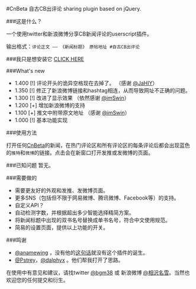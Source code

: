 #CnBeta 自古CB出评论 sharing plugin based on jQuery.

###这是什么？

一个使用twitter和新浪微博分享CB新闻评论的userscript插件。

输出格式：`评论正文 —— 《新闻标题》 原帖地址 #自古CB出评论`

###我只是想安装它
[CLICK HERE](http://userscripts.org/scripts/show/131500)

###What's new

- 1.400 [!] 评论开头的诡异空格现在去掉了。 （感谢 [@JaHIY](https://twitter.com/JaHIY)）
- 1.350 [!] 修正了新浪微博链接和hashtag相连，从而导致网址不正确的问题。
- 1.300 [!] 改进了显示效果 （依然感谢 [@imSwin](https://twitter.com/imSwin)）
- 1.200 [+] 增加新浪微博的支持
- 1.100 [+] 推文中附带原文地址 （感谢 [@imSwin](https://twitter.com/imSwin)）
- 1.000 [!] 基本功能实现 

###使用方法

打开任何[CnBeta](http://www.cnbeta.com)的新闻，在热门评论区和所有评论区的每条评论后都会出现蓝色的`推特`和`微博`的链接。点击会在新窗口打开发推或发微博的页面。

###已知问题
暂无。

###需要做的
- 需要更友好的外观和发推、发微博页面。
- 更多SNS（包括但不限于网易微博、腾讯微博、Facebook等）的支持。
- 自定义API？
- 自动检测字数，并根据超出多少智能选择精简方案。
- 将新闻标题中出现的双书名号替换成单书名号，符合中文使用规范。
- 简易的设置页面，提供以上功能的开关。

###鸣谢
- [@anamewing](https://twitter.com/anamewing) ，没有他的[这句话](https://twitter.com/#!/anamewing/status/189572342802944000)就没有这个插件的诞生。
- [@Pstrey](https://twitter.com/Pstrey)，[@dalphyx](https://twitter.com/dalphyx) 。他们帮我打开了思路。

在使用中有意见和建议，请找twitter [@bgm38](https://twitter.com/bgm38) 或 新浪微博 [@相沢名雪](http://weibo.com/moenayuki)。当然也欢迎您的任何提交和衍生。